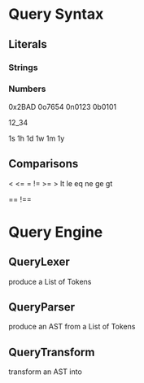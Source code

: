 

# Query Syntax

## Literals

### Strings

### Numbers

0x2BAD
0o7654
0n0123
0b0101

12_34

1s
1h
1d
1w
1m
1y

## Comparisons

< <= = != >= >
lt le eq ne ge gt

== !==

# Query Engine

## QueryLexer

produce a List of Tokens

## QueryParser

produce an AST from a List of Tokens

## QueryTransform

transform an AST into

